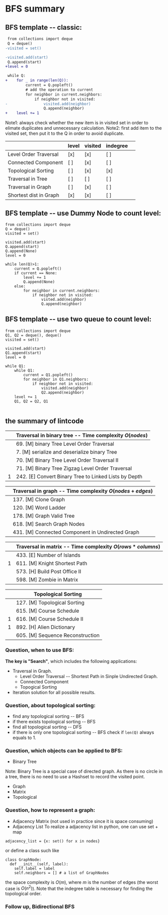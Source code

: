 # BFS summary

## BFS template -- classic:
```diff
 from collections import deque 
 Q = deque()
-visited = set()

-visited.add(start)
 Q.append(start)
+level = 0

 while Q:
+    for _ in range(len(Q)):
         current = Q.popleft()
         # add the operation to current
         for neighbor in current.neighbors:
             if neighbor not in visited:
-                visited.add(neighbor)
                 Q.append(neighbor)
+    level += 1    
```

Note1: always check whether the new item is in visited set in order to elimate duplicates and unnecessary calculation.
Note2: first add item to the visited set, then put it to the Q in order to avoid duplicate.

|                        | level  | visited  | indegree  |   |
|---|---|---|---|---|
| Level Order Traversal  | [x]  | [x]  | [ ]  |   |
| Connected Component    | [ ]  | [x]  | [ ]  |   |
| Topological Sorting    | [ ]  | [x]  | [x]  |   |
| Traversal in Tree      | [ ]  | [ ]  | [ ]  |   |
| Traversal in Graph     | [ ]  | [x]  | [ ]  |   |
| Shortest dist in Graph | [x]  | [x]  | [ ]  |   |

## BFS template -- use Dummy Node to count level:
```
from collections import deque
Q = deque()
visited = set()

visited.add(start)
Q.append(start)
Q.append(None)
level = 0

while len(Q)>1:
    current = Q.popleft()
    if current == None:
        level += 1
        Q.append(None)
    else:
        for neighbor in current.neighbors:
            if neighbor not in visited:
                visted.add(neighbor)
                Q.append(neighbor)

```

## BFS template -- use two queue to count level:
```
from collections import deque
Q1, Q2 = deque(), deque()
visited = set()

visited.add(start)
Q1.append(start)
level = 0

while Q1:
    while Q1:
        current = Q1.popleft()
        for neighbor in Q1.neighbors:
            if neighbor not in visited:
                visited.add(neighbor)
                Q2.append(neighbor)
    level += 1
    Q1, Q2 = Q2, Q1
    
```

## the summary of lintcode

|   |**Traversal in binary tree -- Time complexity $O(nodes)$**|
|---|---|
|   |69. [M] binary Tree Level Order Traversal |
|   |7. [M] serialize and deserialize binary Tree| 
|   |70. [M] Binary Tree Level Order Traversal II|
|   |71. [M] Binary Tree Zigzag Level Order Traversal|
|  1 |242. [E] Convert Binary Tree to Linked Lists by Depth|

|   |**Traversal in graph -- Time complexity $O(nodes+edges)$**|
|---|---|
|   |137. [M] Clone Graph|
|   |120. [M] Word Ladder|
|   |178. [M] Graph Valid Tree|
|   |618. [M] Search Graph Nodes|
|   |431. [M] Connected Component in Undirected Graph|

|   |**Traversal in matrix -- Time complexity $O(rows * columns)$**|
|---|---|
|   |433. [E] Number of Islands|
| 1  |611. [M] Knight Shortest Path|
|   |573. [H] Build Post Office II|
|   |598. [M] Zombie in Matrix|


|   |**Topological Sorting**|
|---|---|
|   |127. [M] Topological Sorting|
|   |615. [M] Course Schedule |
| 1 |616. [M] Course Schedule II|
|  1 |892. [H] Alien Dictionary|
|   |605. [M] Sequence Reconstruction|



### Question, when to use BFS:

**The key is "Search"**, which includes the following applications:
* Traversal in Graph.
  * Level Order Traversal -- Shortest Path in Sinple Undirected Graph.
  * Connected Component
  * Topogical Sorting
* Iteration solution for all possible results.

### Question, about topological sorting:
* find any topological sorting -- BFS
* if there exists topological sorting -- BFS
* find all topological sorting -- DFS
* if there is only one topological sorting -- BFS check if ```len(Q)``` always equals to 1.

### Question, which objects can be applied to BFS:

* Binary Tree

Note: Binary Tree is a special case of directed graph. As there is no circle in a tree, there is no need to use a Hashset to record the visited point.
* Graph
* Matrix
* Topological

### Question, how to represent a graph:
* Adjacency Matrix (not used in practice since it is space consuming)
* Adjacency List
To realize a adjacency list in python, one can use set + map
``` 
adjacency_list = {x: set() for x in nodes}
```
or define a class such like
```
class GraphNode:
  def __init__(self, label):
    self.label = label
    self.neighbors = [] # a list of GraphNodes
```
the space complexity is $O(m)$, where $m$ is the number of edges (the worst case is $O(n^2)$).
Note that the indegree table is necessary for finding the topological order.

### Follow up, Bidirectional BFS



